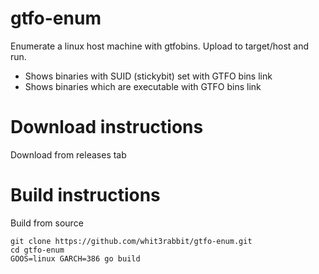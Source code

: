# gtfo-enum

Enumerate a linux host machine with gtfobins.  Upload to target/host and run.

* Shows binaries with SUID (stickybit) set  with GTFO bins link
* Shows binaries which are executable with GTFO bins link

# Download instructions

Download from releases tab

# Build instructions

Build from source
```
git clone https://github.com/whit3rabbit/gtfo-enum.git
cd gtfo-enum
GOOS=linux GARCH=386 go build
```
